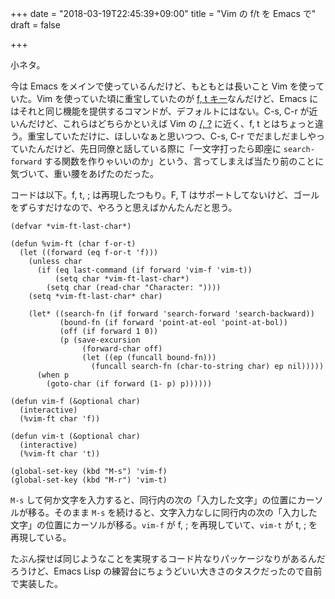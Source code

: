 +++
date = "2018-03-19T22:45:39+09:00"
title = "Vim の f/t を Emacs で"
draft = false

+++

小ネタ。

今は Emacs をメインで使っているんだけど、もともとは長いこと Vim を使っていた。Vim を使っていた頃に重宝していたのが [f, t キー](http://vim-jp.org/vimdoc-ja/usr_03.html#03.3)なんだけど、Emacs にはそれと同じ機能を提供するコマンドが、デフォルトにはない。C-s, C-r が近いんだけど、これらはどちらかといえば Vim の [/, ?](http://vim-jp.org/vimdoc-ja/usr_03.html#03.8) に近く、f, t とはちょっと違う。重宝していただけに、ほしいなぁと思いつつ、C-s, C-r でだましだましやっていたんだけど、先日同僚と話している際に「一文字打ったら即座に `search-forward` する関数を作りゃいいのか」という、言ってしまえば当たり前のことに気づいて、重い腰をあげたのだった。

コードは以下。f, t, ; は再現したつもり。F, T はサポートしてないけど、ゴールをずらすだけなので、やろうと思えばかんたんだと思う。

```
(defvar *vim-ft-last-char*)

(defun %vim-ft (char f-or-t)
  (let ((forward (eq f-or-t 'f)))
    (unless char
      (if (eq last-command (if forward 'vim-f 'vim-t))
          (setq char *vim-ft-last-char*)
        (setq char (read-char "Character: "))))
    (setq *vim-ft-last-char* char)

    (let* ((search-fn (if forward 'search-forward 'search-backward))
           (bound-fn (if forward 'point-at-eol 'point-at-bol))
           (off (if forward 1 0))
           (p (save-excursion
                (forward-char off)
                (let ((ep (funcall bound-fn)))
                  (funcall search-fn (char-to-string char) ep nil)))))
      (when p
        (goto-char (if forward (1- p) p))))))

(defun vim-f (&optional char)
  (interactive)
  (%vim-ft char 'f))

(defun vim-t (&optional char)
  (interactive)
  (%vim-ft char 't))

(global-set-key (kbd "M-s") 'vim-f)
(global-set-key (kbd "M-r") 'vim-t)
```

`M-s` して何か文字を入力すると、同行内の次の「入力した文字」の位置にカーソルが移る。そのまま `M-s` を続けると、文字入力なしに同行内の次の「入力した文字」の位置にカーソルが移る。`vim-f` が f, ; を再現していて、`vim-t` が t, ; を再現している。

たぶん探せば同じようなことを実現するコード片なりパッケージなりがあるんだろうけど、Emacs Lisp の練習台にちょうどいい大きさのタスクだったので自前で実装した。
